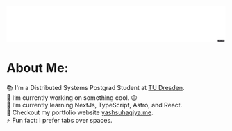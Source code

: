 <p align="center">
  <img src="./assets/name2.gif" title="Hey!">
</p>

# About Me: 
📚 I'm a Distributed Systems Postgrad Student at [TU Dresden](https://tu-dresden.de/).<br>🔭 I’m currently working on something cool. 😉<br> 🌱 I’m currently learning NextJs, TypeScript, Astro, and React. <br> 👯 Checkout my portfolio website [yashsuhagiya.me](https://yashsuhagiya.me).<br>⚡ Fun fact: I prefer tabs over spaces.
